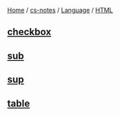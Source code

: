 [Home](https://mengxianbin.github.io) /
[cs-notes](https://mengxianbin.github.io/cs-notes/site) /
[Language](https://mengxianbin.github.io/cs-notes/site/Language) /
[HTML](https://mengxianbin.github.io/cs-notes/site/Language/HTML)

## [checkbox](https://mengxianbin.github.io/cs-notes/site/Language/HTML/checkbox)

## [sub](https://mengxianbin.github.io/cs-notes/site/Language/HTML/sub)

## [sup](https://mengxianbin.github.io/cs-notes/site/Language/HTML/sup)

## [table](https://mengxianbin.github.io/cs-notes/site/Language/HTML/table/)
